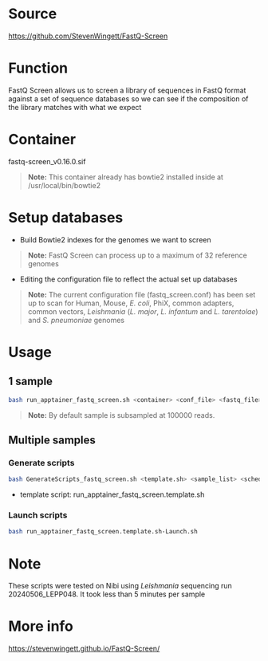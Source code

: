 # Source
https://github.com/StevenWingett/FastQ-Screen

# Function
FastQ Screen allows us to screen a library of sequences in FastQ format against a set of sequence databases so we can see if the composition of the library matches with what we expect

# Container 
fastq-screen_v0.16.0.sif
> **Note:** This container already has bowtie2 installed inside at /usr/local/bin/bowtie2

# Setup databases
- Build Bowtie2 indexes for the genomes we want to screen
> **Note:** FastQ Screen can process up to a maximum of 32 reference genomes
- Editing the configuration file to reflect the actual set up databases
> **Note:** The current configuration file (fastq_screen.conf) has been set up to scan for Human, Mouse, *E. coli*, PhiX, common adapters, common vectors, *Leishmania* (*L. major*, *L. infantum* and *L. tarentolae*) and *S. pneumoniae* genomes

# Usage
## 1 sample
```bash
bash run_apptainer_fastq_screen.sh <container> <conf_file> <fastq_file>
```
> **Note:** By default sample is subsampled at 100000 reads.

## Multiple samples
### Generate scripts
```bash
bash GenerateScripts_fastq_screen.sh <template.sh> <sample_list> <scheduler> <container> <conf_file> <fastq_dir_path>
```
* template script: run_apptainer_fastq_screen.template.sh
### Launch scripts
```bash
bash run_apptainer_fastq_screen.template.sh-Launch.sh
```

# Note
These scripts were tested on Nibi using *Leishmania* sequencing run 20240506_LEPP048. It took less than 5 minutes per sample

# More info
https://stevenwingett.github.io/FastQ-Screen/
